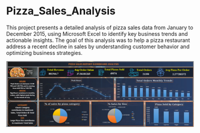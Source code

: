 # Pizza_Sales_Analysis
This project presents a detailed analysis of pizza sales data from January to December 2015, using Microsoft Excel to identify key business trends and actionable insights. The goal of this analysis was to help a pizza restaurant address a recent decline in sales by understanding customer behavior and optimizing business strategies.

![image](https://github.com/Ujjwalthakur018/Pizza_Sales_Analysis/blob/main/Pizza%20palace%20Excel%20dashboard%201.png)

